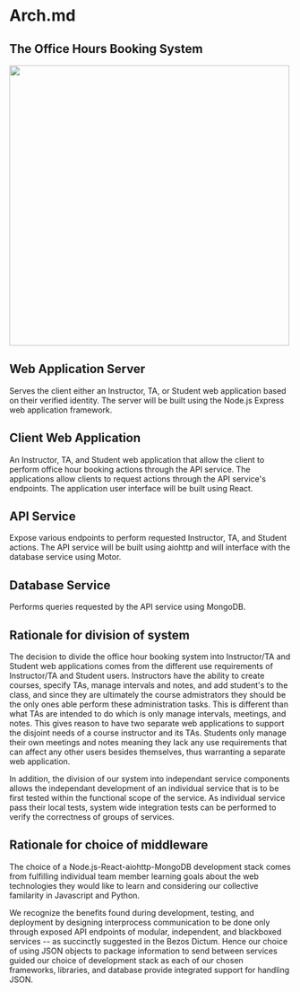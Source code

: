# Arch.md

## The Office Hours Booking System
<img src='https://i.imgur.com/N1AJuuV.png' width='500px'>

## Web Application Server
Serves the client either an Instructor, TA, or Student web application based on their verified identity. The server will be built using the Node.js Express web application framework.

## Client Web Application
An Instructor, TA, and Student web application that allow the client to perform office hour booking actions through the API service. The applications allow clients to request actions through the API service's endpoints. The application user interface will be built using React.

## API Service
Expose various endpoints to perform requested Instructor, TA, and Student actions. The API service will be built using aiohttp and will interface with the database service using Motor.

## Database Service
Performs queries requested by the API service using MongoDB.

## Rationale for division of system
The decision to divide the office hour booking system into Instructor/TA and Student web applications comes from the different use requirements of Instructor/TA and Student users. Instructors have the ability to create courses, specify TAs, manage intervals and notes, and add student's to the class, and since they are ultimately the course admistrators they should be the only ones able perform these administration tasks. This is different than what TAs are intended to do which is only manage intervals, meetings, and notes. This gives reason to have two separate web applications to support the disjoint needs of a course instructor and its TAs. Students only manage their own meetings and notes meaning they lack any use requirements that can affect any other users besides themselves, thus warranting a separate web application.

In addition, the division of our system into independant service components allows the independant development of an individual service that is to be first tested within the functional scope of the service. As individual service pass their local tests, system wide integration tests can be performed to verify the correctness of groups of services.

## Rationale for choice of middleware
The choice of a Node.js-React-aiohttp-MongoDB development stack comes from fulfilling individual team member learning goals about the web technologies they would like to learn and considering our collective familarity in Javascript and Python.

We recognize the benefits found during development, testing, and deployment by designing interprocess communication to be done only through exposed API endpoints of modular, independent, and blackboxed services -- as succinctly suggested in the Bezos Dictum. Hence our choice of using JSON objects to package information to send between services guided our choice of development stack as each of our chosen frameworks, libraries, and database provide integrated support for handling JSON.
